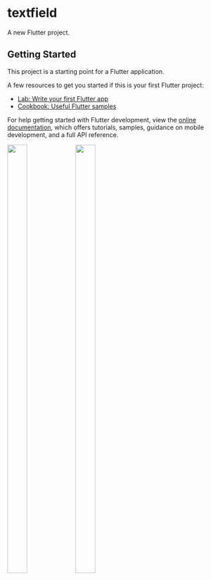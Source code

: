 # textfield

A new Flutter project.

## Getting Started

This project is a starting point for a Flutter application.

A few resources to get you started if this is your first Flutter project:

- [Lab: Write your first Flutter app](https://docs.flutter.dev/get-started/codelab)
- [Cookbook: Useful Flutter samples](https://docs.flutter.dev/cookbook)

For help getting started with Flutter development, view the
[online documentation](https://docs.flutter.dev/), which offers tutorials,
samples, guidance on mobile development, and a full API reference.
<p>

<img src="https://user-images.githubusercontent.com/124335197/218660705-92a44e0c-4962-4d07-9f51-436c95102b11.png" height="50%" width="30%">
<img src="https://user-images.githubusercontent.com/124335197/219096735-d4eb4ecc-e335-4757-a435-da62185bf64f.png" height="50%" width="30%">
</p>

